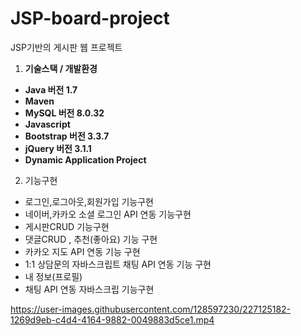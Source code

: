 # JSP-board-project
JSP기반의 게시판 웹 프로젝트 

1. **기술스택 / 개발환경**
- **Java 버전 1.7**
- **Maven**
- **MySQL 버전 8.0.32**
- **Javascript**
- **Bootstrap 버전 3.3.7**
- **jQuery 버전 3.1.1**
- **Dynamic Application Project**

2. 기능구현
- 로그인,로그아웃,회원가입 기능구현 
- 네이버,카카오 소셜 로그인 API 연동 기능구현 
- 게시판CRUD 기능구현
- 댓글CRUD , 추천(좋아요) 기능 구현 
- 카카오 지도 API 연동 기능 구현 
- 1:1 상담문의 자바스크립트 채팅 API 연동 기능 구현 
- 내 정보(프로필) 
- 채팅 API 연동 자바스크립 기능구현 




https://user-images.githubusercontent.com/128597230/227125182-1269d9eb-c4d4-4164-9882-0049883d5ce1.mp4

